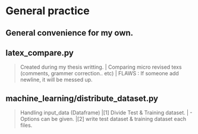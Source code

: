 General practice
================

General convenience for my own.
-------------------------------



## latex_compare.py

> Created during my thesis writting.
| Comparing micro revised texs (comments, grammer correction.. etc)
| FLAWS : If someone add newline, it will be messed up.


## machine_learning/distribute_dataset.py

> Handling input_data (Dataframe)
|[1] Divide Test & Training dataset.
|   - Options can be given.
|[2] write test dataset & training dataset each files.

